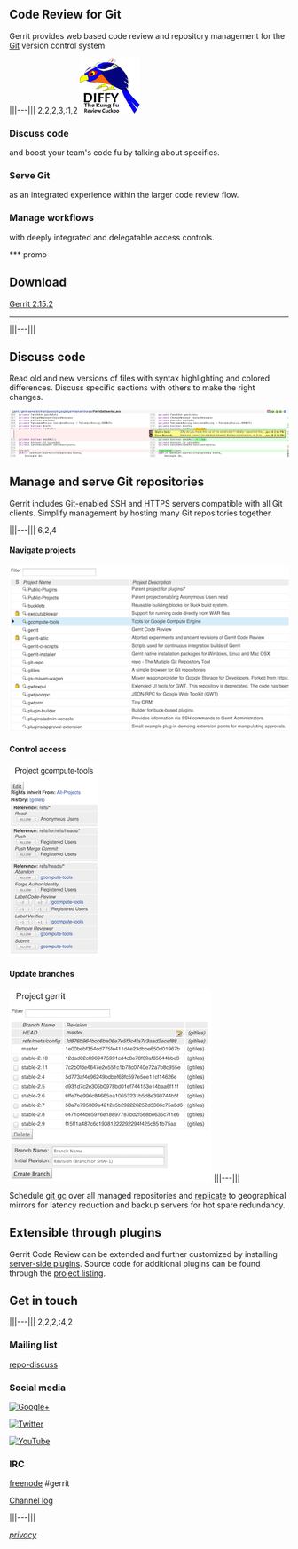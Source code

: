 ## Code Review for Git

Gerrit provides web based code review and repository management for
the [Git][git] version control system.

[git]: http://git-scm.com/

|||---||| 2,2,2,3,:1,2
![diffy the kung fu review cuckoo](images/diffy100.png)

### Discuss code

and boost your team's code fu by talking about specifics.

### Serve Git

as an integrated experience within the larger code review flow.

### Manage workflows

with deeply integrated and delegatable access controls.

*** promo

## Download

[Gerrit 2.15.2][download]

***

|||---|||

## Discuss code

Read old and new versions of files with syntax highlighting and
colored differences.  Discuss specific sections with others to make
the right changes.

![side-by-side compare](images/sbs.png)

## Manage and serve Git repositories

Gerrit includes Git-enabled SSH and HTTPS servers compatible with all
Git clients.  Simplify management by hosting many Git repositories
together.

|||---||| 6,2,4

#### Navigate projects

![project list](images/project-list.png)

#### Control access

![access panel](images/access.png)

#### Update branches

![branch list](images/branches.png)
|||---|||

Schedule [git gc] over all managed repositories and [replicate] to
geographical mirrors for latency reduction and backup servers for hot
spare redundancy.

## Extensible through plugins

Gerrit Code Review can be extended and further customized by installing
[server-side plugins][plugins]. Source code for additional plugins
can be found through the [project listing](https://gerrit.googlesource.com/plugins/).

## Get in touch

|||---||| 2,2,2,:4,2

### Mailing list

[repo-discuss](https://groups.google.com/group/repo-discuss)

### Social media

[![Google+](https://ssl.gstatic.com/images/icons/gplus-32.png)](https://plus.google.com/communities/111271594706618791655)

[![Twitter](https://www.gerritforge.com/images/Twitter_Logo_Blue.png)](https://twitter.com/gerritreview)

[![YouTube](https://www.gerritforge.com/images/youtube_social_icon_red.png)](https://www.youtube.com/gerritforgetv)

### IRC

[freenode](https://freenode.net/) #gerrit

[Channel log](http://echelog.com/logs/browse/gerrit/)

|||---|||

[*privacy*](https://www.google.com/policies/privacy/)

[download]: /releases/2.15.md
[git gc]: https://gerrit-documentation.storage.googleapis.com/Documentation/2.15.2/config-gerrit.html#gc
[plugins]: https://gerrit-documentation.storage.googleapis.com/Documentation/2.15.2/config-plugins.html
[replicate]: https://gerrit.googlesource.com/plugins/replication/+doc/v2.15.2/src/main/resources/Documentation/config.md
